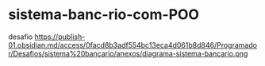 # sistema-banc-rio-com-POO
desafio
https://publish-01.obsidian.md/access/0facd8b3adf554bc13eca4d061b8d846/Programador/Desafios/sistema%20bancario/anexos/diagrama-sistema-bancario.png
